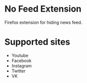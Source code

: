 # No Feed Extension

Firefox extension for hiding news feed.

# Supported sites

- Youtube
- Facebook
- Instagram
- Twitter
- VK
